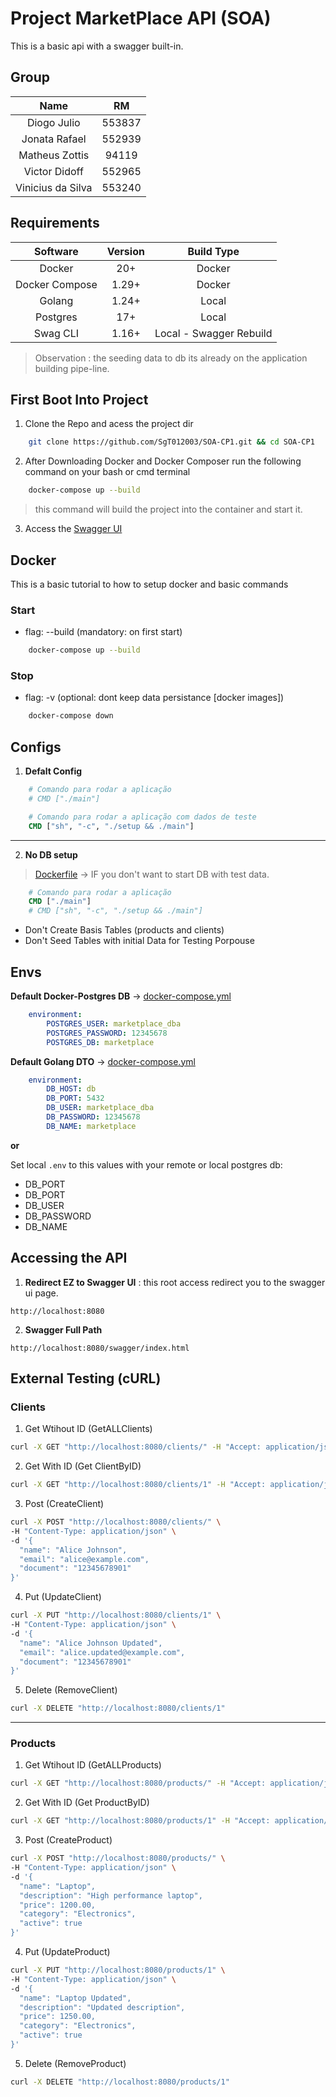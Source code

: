 # Project MarketPlace API (SOA)

This is a basic api with a swagger built-in.

## Group
|Name|RM|
|:-:|:-:|
|Diogo Julio|553837|
|Jonata Rafael|552939|
|Matheus Zottis|94119|
|Victor Didoff|552965|
|Vinicius da Silva|553240|

## Requirements

|Software|Version|Build Type|
|:-:|:-:|:-:|
|Docker|20+|Docker|
|Docker Compose|1.29+|Docker|
|Golang|1.24+|Local|
|Postgres|17+|Local|
|Swag CLI|1.16+|Local - Swagger Rebuild|

> Observation : the seeding data to db its already on the application building pipe-line.

## First Boot Into Project

1. Clone the Repo and acess the project dir

```bash
    git clone https://github.com/SgT012003/SOA-CP1.git && cd SOA-CP1
```

2. After Downloading Docker and Docker Composer run the following command on your bash or cmd terminal

```bash
    docker-compose up --build
```

>this command will build the project into the container and start it.

3. Access the [Swagger UI](#accessing-the-api)


## Docker

This is a basic tutorial to how to setup docker and basic commands

### Start
- flag: --build (mandatory: on first start)
```bash 
    docker-compose up --build
```

### Stop
- flag: -v (optional: dont keep data persistance [docker images])
```bash 
    docker-compose down
```

## Configs

1. **Defalt Config**
```dockerfile
    # Comando para rodar a aplicação
    # CMD ["./main"]

    # Comando para rodar a aplicação com dados de teste
    CMD ["sh", "-c", "./setup && ./main"]
```
---

2. **No DB setup**

> [Dockerfile](./Dockerfile#L32) -> IF you don't want to start DB with test data.

```dockerfile
    # Comando para rodar a aplicação
    CMD ["./main"]
    # CMD ["sh", "-c", "./setup && ./main"]
```

- Don't Create Basis Tables (products and clients)
- Don't Seed Tables with initial Data for Testing Porpouse

## Envs

**Default Docker-Postgres DB** -> [docker-compose.yml](./docker-compose.yml#L7)
```yml
    environment:
        POSTGRES_USER: marketplace_dba
        POSTGRES_PASSWORD: 12345678
        POSTGRES_DB: marketplace
```

**Default Golang DTO** -> [docker-compose.yml](./docker-compose.yml#L23)
```yml
    environment:
        DB_HOST: db
        DB_PORT: 5432
        DB_USER: marketplace_dba
        DB_PASSWORD: 12345678
        DB_NAME: marketplace
```

**or**

Set local `.env` to this values with your remote or local postgres db:
- DB_PORT
- DB_PORT
- DB_USER
- DB_PASSWORD
- DB_NAME


## Accessing the API


1. **Redirect EZ to Swagger UI** : this root access redirect you to the swagger ui page.
```uri
http://localhost:8080
``` 

2. **Swagger Full Path**
```uri
http://localhost:8080/swagger/index.html
``` 

## External Testing (cURL)

### Clients

1. Get Wtihout ID (GetALLClients)
```bash
curl -X GET "http://localhost:8080/clients/" -H "Accept: application/json"
```

2. Get With ID (Get ClientByID)
```bash
curl -X GET "http://localhost:8080/clients/1" -H "Accept: application/json"
```

3. Post (CreateClient)
```bash
curl -X POST "http://localhost:8080/clients/" \
-H "Content-Type: application/json" \
-d '{
  "name": "Alice Johnson",
  "email": "alice@example.com",
  "document": "12345678901"
}'
```

4. Put (UpdateClient)
```bash
curl -X PUT "http://localhost:8080/clients/1" \
-H "Content-Type: application/json" \
-d '{
  "name": "Alice Johnson Updated",
  "email": "alice.updated@example.com",
  "document": "12345678901"
}'
```

5. Delete (RemoveClient)
```bash
curl -X DELETE "http://localhost:8080/clients/1"
```

---

### Products

1. Get Wtihout ID (GetALLProducts)
```bash
curl -X GET "http://localhost:8080/products/" -H "Accept: application/json"
```

2. Get With ID (Get ProductByID)
```bash
curl -X GET "http://localhost:8080/products/1" -H "Accept: application/json"
```

3. Post (CreateProduct)
```bash
curl -X POST "http://localhost:8080/products/" \
-H "Content-Type: application/json" \
-d '{
  "name": "Laptop",
  "description": "High performance laptop",
  "price": 1200.00,
  "category": "Electronics",
  "active": true
}'
```

4. Put (UpdateProduct)
```bash
curl -X PUT "http://localhost:8080/products/1" \
-H "Content-Type: application/json" \
-d '{
  "name": "Laptop Updated",
  "description": "Updated description",
  "price": 1250.00,
  "category": "Electronics",
  "active": true
}'
```

5. Delete (RemoveProduct)
```bash
curl -X DELETE "http://localhost:8080/products/1"
```
